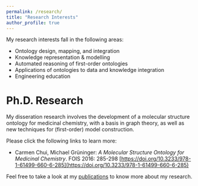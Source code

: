 ```yaml
---
permalink: /research/
title: "Research Interests"
author_profile: true
---
```


My research interests fall in the following areas:
* Ontology design, mapping, and integration
* Knowledge representation & modelling
* Automated reasoning of first-order ontologies
* Applications of ontologies to data and knowledge integration
* Engineering education


Ph.D. Research
==============
My disseration research involves the development of a molecular structure ontology for medicinal chemistry, with a basis in graph theory, as well as new techniques for (first-order) model construction.

Please click the following links to learn more:
* Carmen Chui, Michael Grüninger: _A Molecular Structure Ontology for Medicinal Chemistry_. FOIS 2016: 285-298 [https://doi.org/10.3233/978-1-61499-660-6-285](https://doi.org/10.3233/978-1-61499-660-6-285)

Feel free to take a look at my [publications](/publications/) to know more about my research.